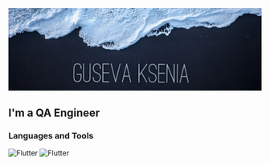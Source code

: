 ![Header](https://github.com/Ksenia-Guseva/Ksenia-Guseva/blob/main/assets/IMG_1834.png)

## I'm a QA Engineer

### Languages and Tools

![Flutter](https://img.shields.io/badge-SQL-2B2628?style=for-the-badge&logo=SQL)
![Flutter](https://img.shields.io/badge/Postman-090909?style=for-the-badge&logo=postman&logoColor=f76935)

